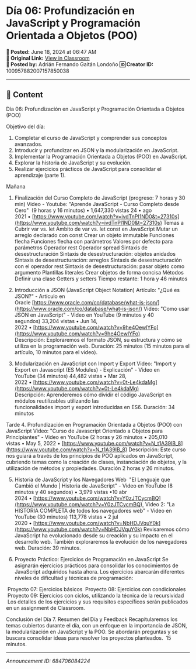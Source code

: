 # Día 06: Profundización en JavaScript y Programación Orientada a Objetos (POO)

**📅 Posted:** June 18, 2024 at 06:47 AM  
**🔗 Original Link:** [View in Classroom](https://classroom.google.com/c/Njk1MDgxNzAyMTIx/p/Njg0NzA2MDg0MjI0)  
**👤 Posted by:** Adrián Fernando Gaitán Londoño
**🆔 Creator ID:** 100957882007157850038

---

## 📝 Content

Día 06: Profundización en JavaScript y Programación Orientada a Objetos (POO)

Objetivo del día:
1. Completar el curso de JavaScript y comprender sus conceptos avanzados. 
2. Introducir y profundizar en JSON y la modularización en JavaScript. 
3. Implementar la Programación Orientada a Objetos (POO) en JavaScript. 
4. Explorar la historia de JavaScript y su evolución. 
5. Realizar ejercicios prácticos de JavaScript para consolidar el aprendizaje (parte 1).

Mañana
1. Finalización del Curso Completo de JavaScript (progreso: 7 horas y 30 min)
Video - Youtube: "Aprende JavaScript - Curso Completo desde Cero"  (9 horas y 16 minutos) • 1,647,330 vistas 24 • ago 2021 • [https://www.youtube.com/watch?v=ivdTnPl1ND0&t=27310s](https://www.youtube.com/watch?v=ivdTnPl1ND0&t=27310s)
Temas a Cubrir
var vs. let
Ámbito de var vs. let
const en JavaScript
Mutar un arreglo declarado con const
Crear un objeto immutable
Funciones flecha
Funciones flecha con parámetros
Valores por defecto para parámetros
Operador rest
Operador spread
Sintaxis de desestructuración
Sintaxis de desestructuración: objetos anidados
Sintaxis de desestructuración: arreglos
Sintaxis de desestructuración con el operador rest
Sintaxis de desestructuración: pasar objeto como argumento
Plantillas literales
Crear objetos de forma concisa
Métodos
Definir una clase
Getters y setters
Tiempo restante: 1 hora y 46 minutos

2. Introducción a JSON (JavaScript Object Notation)
Artículo: "¿Qué es JSON?" - Artículo en Oracle [https://www.oracle.com/co/database/what-is-json/](https://www.oracle.com/co/database/what-is-json/)
Video: "Como usar JSON en JavaScript" - Video en YouTube (9 minutos y 40 segundos) 33,204 vistas • Jun 14, 2022 • [https://www.youtube.com/watch?v=9he4OewlYFo](https://www.youtube.com/watch?v=9he4OewlYFo)
Descripción: Exploraremos el formato JSON, su estructura y cómo se utiliza en la programación web.
Duración: 25 minutos (15 minutos para el artículo, 10 minutos para el video).

3. Modularización en JavaScript con Import y Export
Video: "Import y Export en Javascript (ES Modules) - Explicación" - Video en YouTube (34 minutos) 44,482 vistas • Mar 28, 2022 • [https://www.youtube.com/watch?v=0t-Le4kdaMg](https://www.youtube.com/watch?v=0t-Le4kdaMg)
Descripción: Aprenderemos cómo dividir el código JavaScript en módulos reutilizables utilizando las funcionalidades import y export introducidas en ES6.
Duración: 34 minutos

Tarde
4. Profundización en Programación Orientada a Objetos (POO) con JavaScript
Video: "Curso de Javascript Orientado a Objetos para Principiantes" - Video en YouTube (2 horas y 26 minutos • 205,010 vistas • May 5, 2022 • [https://www.youtube.com/watch?v=N_t1A39IB_8](https://www.youtube.com/watch?v=N_t1A39IB_8)
Descripción: Este curso nos guiará a través de los principios de POO aplicados en JavaScript, cubriendo temas como la creación de clases, instanciación de objetos, y la utilización de métodos y propiedades.
Duración 2 horas y 26 minutos.

5. Historia de JavaScript y los Navegadores Web
 "El Lenguaje que Cambió el Mundo | Historia de JavaScript" - Video en YouTube (8 minutos y 40 segundos) • 3,979 vistas •10 abr 2024 • [https://www.youtube.com/watch?v=Y0zJTCycmBQ](https://www.youtube.com/watch?v=Y0zJTCycmBQ) 
Video 2: "La HISTORIA COMPLETA de todos los navegadores web" - Video en YouTube (30 minutos) 113,778 vistas • 2 jul 2020 • [https://www.youtube.com/watch?v=NbHDJVquY0k](https://www.youtube.com/watch?v=NbHDJVquY0k)
Revisaremos cómo JavaScript ha evolucionado desde su creación y su impacto en el desarrollo web. También exploraremos la evolución de los navegadores web.
Duración: 39 minutos.

6. Proyecto Práctico: Ejercicios de Programación en JavaScript
Se asignarán ejercicios prácticos para consolidar los conocimientos de JavaScript adquiridos hasta ahora. Los ejercicios abarcarán diferentes niveles de dificultad y técnicas de programación:

 Proyecto 07: Ejercicios básicos
 Proyecto 08: Ejercicios con condicionales
 Proyecto 09: Ejercicios con ciclos, utilizando la técnica de la recursividad
 Los detalles de los ejercicios y sus requisitos específicos serán publicados en un assignment de Classroom.

Conclusión del Día
7. Resumen del Día y Feedback
Recapitularemos los temas cubiertos durante el día, con un enfoque en la importancia de JSON, la modularización en JavaScript y la POO. Se abordarán preguntas y se buscara consolidar ideas para resolver los proyectos planteados.
 15 minutos.



---

*Announcement ID: 684706084224*
